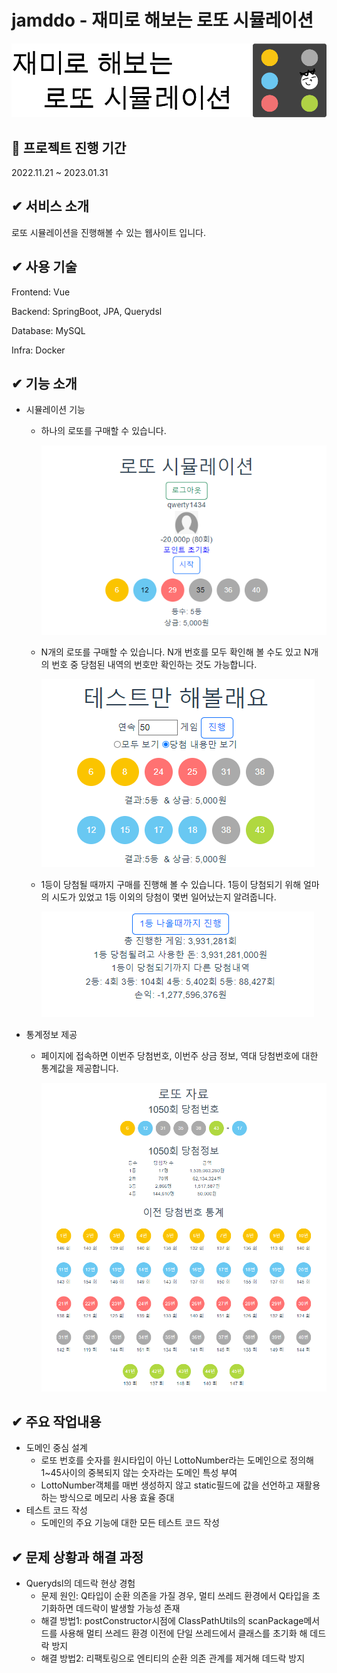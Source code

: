 # jamddo - 재미로 해보는 로또 시뮬레이션
<img src="./docs/thumb.png">


## :date: 프로젝트 진행 기간
2022.11.21 ~ 2023.01.31

## ✔ 서비스 소개
로또 시뮬레이션을 진행해볼 수 있는 웹사이트 입니다.

## ✔ 사용 기술
Frontend: Vue

Backend: SpringBoot, JPA, Querydsl

Database: MySQL

Infra: Docker

## ✔ 기능 소개
- 시뮬레이션 기능
    - 하나의 로또를 구매할 수 있습니다.
        
        <img src="./docs/home1.png">
        
    - N개의 로또를 구매할 수 있습니다. N개 번호를 모두 확인해 볼 수도 있고 N개의 번호 중 당첨된 내역의 번호만 확인하는 것도 가능합니다.

        <img src="./docs/home2.png">
        
    - 1등이 당첨될 때까지 구매를 진행해 볼 수 있습니다. 1등이 당첨되기 위해 얼마의 시도가 있었고 1등 이외의 당첨이 몇번 일어났는지 알려줍니다.
        
        <img src="./docs/home3.png">
        
- 통계정보 제공
    - 페이지에 접속하면 이번주 당첨번호, 이번주 상금 정보, 역대 당첨번호에 대한 통계값을 제공합니다.
        
        <img src="./docs/home4.png">

## ✔ 주요 작업내용

- 도메인 중심 설계
    - 로또 번호를 숫자를 원시타입이 아닌 LottoNumber라는 도메인으로 정의해 1~45사이의 중복되지 않는 숫자라는 도메인 특성 부여
    - LottoNumber객체를 매번 생성하지 않고 static필드에 값을 선언하고 재활용하는 방식으로 메모리 사용 효율 증대
- 테스트 코드 작성
    - 도메인의 주요 기능에 대한 모든 테스트 코드 작성


## ✔ 문제 상황과 해결 과정

- Querydsl의 데드락 현상 경험
    - 문제 원인: Q타입이 순환 의존을 가질 경우, 멀티 쓰레드 환경에서 Q타입을 초기화하면 데드락이 발생할 가능성 존재
    - 해결 방법1: postConstructor시점에 ClassPathUtils의 scanPackage메서드를 사용해 멀티 쓰레드 환경 이전에 단일 쓰레드에서 클래스를 초기화 해 데드락 방지
    - 해결 방법2: 리팩토링으로 엔티티의 순환 의존 관계를 제거해 데드락 방지

